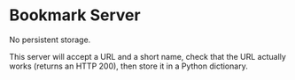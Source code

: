 # Bookmark Server

No persistent storage.

This server will accept a URL and a short name, check that the URL actually
works (returns an HTTP 200), then store it in a Python dictionary.

